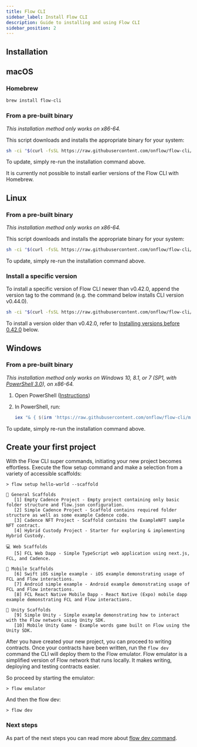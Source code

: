 ```yaml
---
title: Flow CLI
sidebar_label: Install Flow CLI
description: Guide to installing and using Flow CLI
sidebar_position: 2
---
```


## Installation

## macOS

### Homebrew

```sh
brew install flow-cli
```

### From a pre-built binary

_This installation method only works on x86-64._

This script downloads and installs the appropriate binary for your system:

```sh
sh -ci "$(curl -fsSL https://raw.githubusercontent.com/onflow/flow-cli/master/install.sh)"
```

To update, simply re-run the installation command above.

It is currently not possible to install earlier versions of the Flow CLI with Homebrew.
## Linux

### From a pre-built binary

_This installation method only works on x86-64._

This script downloads and installs the appropriate binary for your system:

```sh
sh -ci "$(curl -fsSL https://raw.githubusercontent.com/onflow/flow-cli/master/install.sh)"
```

To update, simply re-run the installation command above.

### Install a specific version

To install a specific version of Flow CLI newer than v0.42.0, append the version tag to the command (e.g. the command below installs CLI version v0.44.0).

```sh
sh -ci "$(curl -fsSL https://raw.githubusercontent.com/onflow/flow-cli/master/install.sh)" -- v0.44.0
```

To install a version older than v0.42.0, refer to [Installing versions before 0.42.0](../tools/flow-cli/install.md#installing-versions-before-0420) below.

## Windows

### From a pre-built binary

_This installation method only works on Windows 10, 8.1, or 7 (SP1, with [PowerShell 3.0](https://www.microsoft.com/en-ca/download/details.aspx?id=34595)), on x86-64._

1. Open PowerShell ([Instructions](https://docs.microsoft.com/en-us/powershell/scripting/install/installing-windows-powershell?view=powershell-7#finding-powershell-in-windows-10-81-80-and-7))
2. In PowerShell, run:

    ```powershell
    iex "& { $(irm 'https://raw.githubusercontent.com/onflow/flow-cli/master/install.ps1') }"
    ```

To update, simply re-run the installation command above.


## Create your first project
With the Flow CLI super commands, initiating your new project becomes effortless. Execute the flow setup 
command and make a selection from a variety of accessible scaffolds:
```
> flow setup hello-world --scaffold

🔨 General Scaffolds
   [1] Empty Cadence Project - Empty project containing only basic folder structure and flow.json configuration.
   [2] Simple Cadence Project - Scaffold contains required folder structure as well as some example Cadence code.
   [3] Cadence NFT Project - Scaffold contains the ExampleNFT sample NFT contract.
   [4] Hybrid Custody Project - Starter for exploring & implementing Hybrid Custody.

💻 Web Scaffolds
   [5] FCL Web Dapp - Simple TypeScript web application using next.js, FCL, and Cadence.

📱 Mobile Scaffolds
   [6] Swift iOS simple example - iOS example demonstrating usage of FCL and Flow interactions.
   [7] Android simple example - Android example demonstrating usage of FCL and Flow interactions.
   [8] FCL React Native Mobile Dapp - React Native (Expo) mobile dapp example demonstrating FCL and Flow interactions.

🏀 Unity Scaffolds
   [9] Simple Unity - Simple example demonstrating how to interact with the Flow network using Unity SDK.
   [10] Mobile Unity Game - Example words game built on Flow using the Unity SDK.
```

After you have created your new project, you can proceed to writing contracts. Once your contracts have been written, run the `flow dev` command the CLI will deploy them to the Flow emulator. Flow emulator is 
a simplified version of Flow network that runs locally. It makes writing, deploying and testing contracts easier.

So proceed by starting the emulator: 

```
> flow emulator
```

And then the flow dev:
```
> flow dev
```

### Next steps

As part of the next steps you can read more about [flow dev command](../../tools/flow-cli/super-commands.md).
